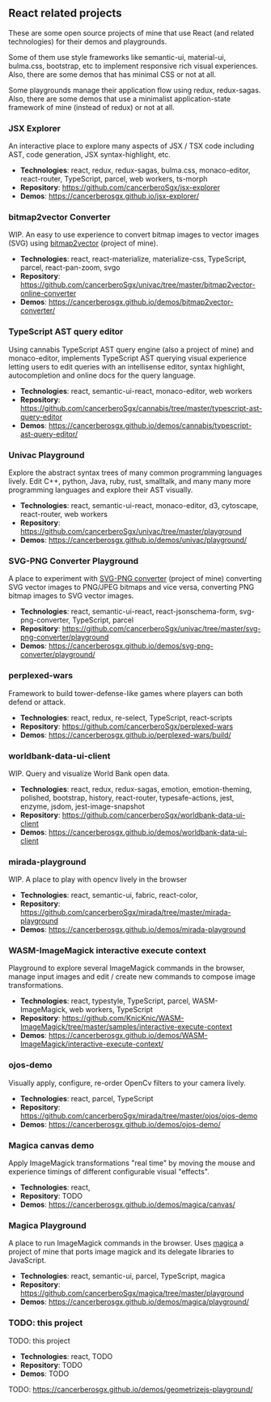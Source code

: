 ## React related projects

These are some open source projects of mine that use React (and related technologies) for their demos and playgrounds. 

Some of them use style frameworks like semantic-ui, material-ui, bulma.css, bootstrap, etc to implement responsive rich visual experiences. Also, there are some demos that has minimal CSS or not at all.

Some playgrounds manage their application flow using redux, redux-sagas. Also, there are some demos that use a minimalist application-state framework of mine (instead of redux) or not at all.

### JSX Explorer

An interactive place to explore many aspects of JSX / TSX code including AST, code generation, JSX syntax-highlight, etc.

 * **Technologies**: react, redux, redux-sagas, bulma.css, monaco-editor, react-router, TypeScript, parcel, web workers, ts-morph
 * **Repository**: https://github.com/cancerberoSgx/jsx-explorer
 * **Demos**: https://cancerberosgx.github.io/jsx-explorer/


### bitmap2vector Converter

WIP. An easy to use experience to convert bitmap images to vector images (SVG) using [bitmap2vector](https://github.com/cancerberoSgx/univac/tree/master/bitmap2vector/bitmap2vector) (project of mine).
 
 * **Technologies**: react, react-materialize, materialize-css, TypeScript, parcel, react-pan-zoom, svgo
 * **Repository**: https://github.com/cancerberoSgx/univac/tree/master/bitmap2vector-online-converter
 * **Demos**: https://cancerberosgx.github.io/demos/bitmap2vector-converter/


### TypeScript AST query editor

Using cannabis TypeScript AST query engine (also a project of mine) and monaco-editor, implements TypeScript AST querying visual experience letting users to edit queries with an intellisense editor, syntax highlight, autocompletion and online docs for the query language. 

 * **Technologies**: react, semantic-ui-react, monaco-editor, web workers
 * **Repository**: https://github.com/cancerberoSgx/cannabis/tree/master/typescript-ast-query-editor
 * **Demos**: https://cancerberosgx.github.io/demos/cannabis/typescript-ast-query-editor/


### Univac Playground

Explore the abstract syntax trees of many common programming languages lively. Edit C++, python, Java, ruby, rust, smalltalk, and many many more programming languages and explore their AST visually. 

 * **Technologies**: react, semantic-ui-react, monaco-editor, d3, cytoscape, react-router, web workers
 * **Repository**: https://github.com/cancerberoSgx/univac/tree/master/playground
 * **Demos**: https://cancerberosgx.github.io/demos/univac/playground/


### SVG-PNG Converter Playground

A place to experiment with [SVG-PNG converter](https://github.com/cancerberoSgx/univac/tree/master/svg-png-converter) (project of mine) converting SVG vector images to PNG/JPEG bitmaps and vice versa, converting PNG bitmap images to SVG vector images.
 
 * **Technologies**: react, semantic-ui-react, react-jsonschema-form, svg-png-converter, TypeScript, parcel
 * **Repository**: https://github.com/cancerberoSgx/univac/tree/master/svg-png-converter/playground
 * **Demos**: https://cancerberosgx.github.io/demos/svg-png-converter/playground/


### perplexed-wars

Framework to build tower-defense-like games where players can both defend or attack.

 * **Technologies**: react, redux, re-select, TypeScript, react-scripts
 * **Repository**: https://github.com/cancerberoSgx/perplexed-wars
 * **Demos**: https://cancerberosgx.github.io/perplexed-wars/build/


### worldbank-data-ui-client

WIP. Query and visualize World Bank open data.

 * **Technologies**: react, redux, redux-sagas, emotion, emotion-theming, polished, bootstrap, history, react-router, typesafe-actions, jest, enzyme, jsdom, jest-image-snapshot
 * **Repository**: https://github.com/cancerberoSgx/worldbank-data-ui-client
 * **Demos**: https://cancerberosgx.github.io/demos/worldbank-data-ui-client


### mirada-playground

WIP. A place to play with opencv lively in the browser

 * **Technologies**: react, semantic-ui, fabric, react-color, 
 * **Repository**: https://github.com/cancerberoSgx/mirada/tree/master/mirada-playground
 * **Demos**: https://cancerberosgx.github.io/demos/mirada-playground


### WASM-ImageMagick interactive execute context

Playground to explore several ImageMagick commands in the browser, manage input images and edit / create new commands to compose image transformations. 

 * **Technologies**: react, typestyle, TypeScript, parcel, WASM-ImageMagick, web workers, TypeScript
 * **Repository**: https://github.com/KnicKnic/WASM-ImageMagick/tree/master/samples/interactive-execute-context
 * **Demos**: https://cancerberosgx.github.io/demos/WASM-ImageMagick/interactive-execute-context/


### ojos-demo

Visually apply, configure, re-order OpenCv filters to your camera lively. 

 * **Technologies**: react, parcel, TypeScript
 * **Repository**: https://github.com/cancerberoSgx/mirada/tree/master/ojos/ojos-demo
 * **Demos**: https://cancerberosgx.github.io/demos/ojos-demo/


### Magica canvas demo

Apply ImageMagick transformations "real time" by moving the mouse and experience timings of different configurable visual "effects".

 * **Technologies**: react, 
 * **Repository**: TODO
 * **Demos**: https://cancerberosgx.github.io/demos/magica/canvas/



### Magica Playground

A place to run ImageMagick commands in the browser. Uses [magica](https://github.com/cancerberoSgx/magica) a project of mine that ports image magick and its delegate libraries to JavaScript.

 * **Technologies**: react, semantic-ui, parcel, TypeScript, magica
 * **Repository**: https://github.com/cancerberoSgx/magica/tree/master/playground
 * **Demos**: https://cancerberosgx.github.io/demos/magica/playground/



### TODO: this project

TODO: this project

 * **Technologies**: react, TODO
 * **Repository**: TODO
 * **Demos**: TODO



TODO: https://cancerberosgx.github.io/demos/geometrizejs-playground/


